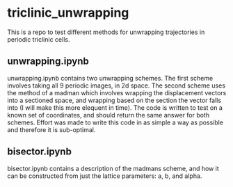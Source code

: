 # triclinic_unwrapping

This is a repo to test different methods for unwrapping trajectories in periodic triclinic cells.

## unwrapping.ipynb
unwrapping.ipynb contains two unwrapping schemes. The first scheme involves taking all 9 periodic images, in 2d space. The second scheme uses the method of a madman which involves wrapping the displacement vectors into a sectioned space, and wrapping based on the section the vector falls into (I will make this more elequent in time). The code is written to test on a known set of coordinates, and should return the same answer for both schemes. Effort was made to write this code in as simple a way as possible and therefore it is sub-optimal.

## bisector.ipynb
bisector.ipynb contains a description of the madmans scheme, and how it can be constructed from just the lattice parameters: a, b, and alpha.
